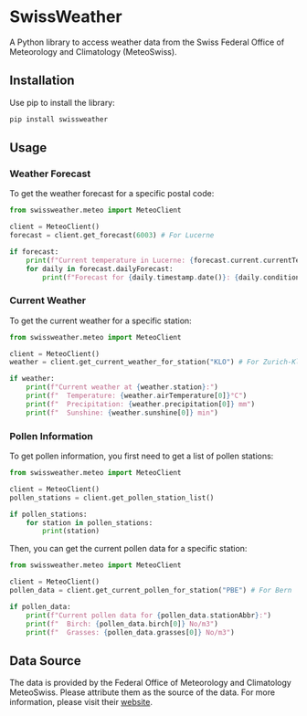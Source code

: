 # SwissWeather

A Python library to access weather data from the Swiss Federal Office of Meteorology and Climatology (MeteoSwiss).

## Installation

Use pip to install the library:

```bash
pip install swissweather
```

## Usage

### Weather Forecast

To get the weather forecast for a specific postal code:

```python
from swissweather.meteo import MeteoClient

client = MeteoClient()
forecast = client.get_forecast(6003) # For Lucerne

if forecast:
    print(f"Current temperature in Lucerne: {forecast.current.currentTemperature[0]}°C")
    for daily in forecast.dailyForecast:
        print(f"Forecast for {daily.timestamp.date()}: {daily.condition}, max temp: {daily.temperatureMax[0]}°C, min temp: {daily.temperatureMin[0]}°C")
```

### Current Weather

To get the current weather for a specific station:

```python
from swissweather.meteo import MeteoClient

client = MeteoClient()
weather = client.get_current_weather_for_station("KLO") # For Zurich-Kloten

if weather:
    print(f"Current weather at {weather.station}:")
    print(f"  Temperature: {weather.airTemperature[0]}°C")
    print(f"  Precipitation: {weather.precipitation[0]} mm")
    print(f"  Sunshine: {weather.sunshine[0]} min")
```

### Pollen Information

To get pollen information, you first need to get a list of pollen stations:

```python
from swissweather.meteo import MeteoClient

client = MeteoClient()
pollen_stations = client.get_pollen_station_list()

if pollen_stations:
    for station in pollen_stations:
        print(station)
```

Then, you can get the current pollen data for a specific station:

```python
from swissweather.meteo import MeteoClient

client = MeteoClient()
pollen_data = client.get_current_pollen_for_station("PBE") # For Bern

if pollen_data:
    print(f"Current pollen data for {pollen_data.stationAbbr}:")
    print(f"  Birch: {pollen_data.birch[0]} No/m3")
    print(f"  Grasses: {pollen_data.grasses[0]} No/m3")
```

## Data Source

The data is provided by the Federal Office of Meteorology and Climatology MeteoSwiss. Please attribute them as the source of the data. For more information, please visit their [website](https://www.meteoswiss.admin.ch/about-us/legal-basis/terms-and-conditions-for-the-use-of-the-meteoswiss-app-and-the-meteoswiss-website.html).
